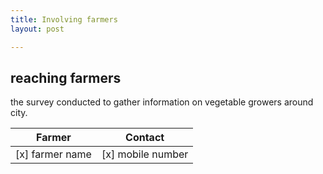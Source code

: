 ```yaml
---
title: Involving farmers
layout: post

---
```

## reaching farmers
the survey conducted to gather information on vegetable growers around city.

Farmer  |  Contact
---------- | ------------
[x] farmer name | [x] mobile number